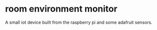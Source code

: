 # room environment monitor

A small iot device built from the raspberry pi and some adafruit sensors.
